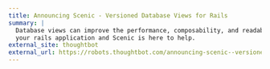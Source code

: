 ```yaml
---
title: Announcing Scenic - Versioned Database Views for Rails
summary: |
  Database views can improve the performance, composability, and readability of
  your rails application and Scenic is here to help.
external_site: thoughtbot
external_url: https://robots.thoughtbot.com/announcing-scenic--versioned-database-views-for-rails
---
```


